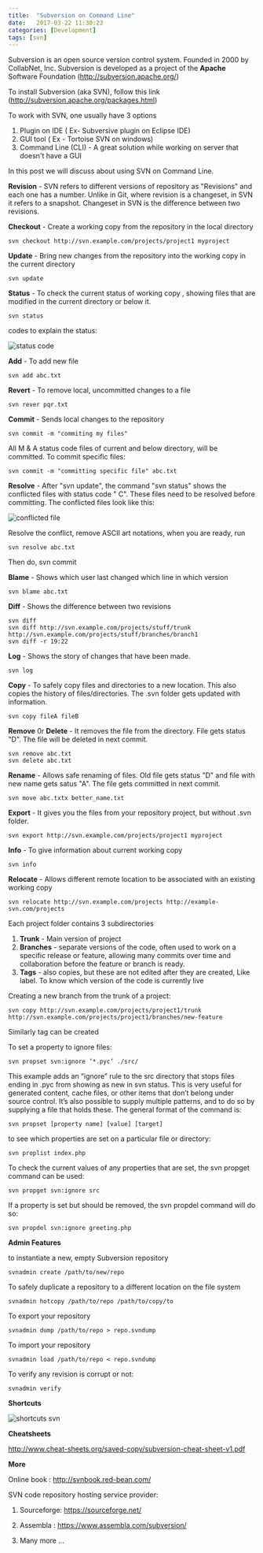 ```yaml
---
title:  "Subversion on Command Line"
date:   2017-03-22 11:30:23
categories: [Development]
tags: [svn]
---
```

Subversion is an open source version control system. Founded in 2000 by CollabNet, Inc. Subversion is developed as a project of the **Apache** Software Foundation (http://subversion.apache.org/)

To install Subversion (aka SVN), follow this link (http://subversion.apache.org/packages.html)

To work with SVN, one usually have 3 options

1. Plugin on IDE ( Ex- Subversive plugin on Eclipse IDE)
2. GUI tool ( Ex - Tortoise SVN on windows)
3. Command Line (CLI) - A great solution while working on server that doesn't have a GUI

In this post we will discuss about using SVN on Command Line.

**Revision** - SVN refers to different versions of repository as "Revisions" and each one has a number. Unlike in Git, where revision is a changeset, in SVN it refers to a snapshot. Changeset in  SVN is the difference between two revisions.

**Checkout** - Create a working copy from the repository in the local directory

    svn checkout http://svn.example.com/projects/project1 myproject

**Update** - Bring new changes from the repository into the working copy in the current directory

    svn update

**Status** - To check the current status of working copy , showing files that are modified in the current directory or below it.

    svn status

codes to explain the status:

![status code](http://i.imgur.com/KYTyxEg.png)

**Add** - To add new file

    svn add abc.txt

**Revert** - To remove local, uncommitted changes to a file

    svn rever pqr.txt

**Commit** - Sends local changes to the repository

    svn commit -m "commiting my files" 

All M & A status code files of current and below directory, will be committed.
To commit specific files:

    svn commit -m "committing specific file" abc.txt

**Resolve** - After "svn update", the command "svn status" shows the conflicted files with status code " C". These files need to be resolved before committing.
 The conflicted files look like this:
 
![conflicted file](http://i.imgur.com/h4P5um4.png)

Resolve the conflict, remove ASCII art notations, when you are ready, run 

    svn resolve abc.txt

Then do, svn commit

**Blame** - Shows which user last changed which line in which version

    svn blame abc.txt

**Diff** - Shows the difference between two revisions

    svn diff
    svn diff http://svn.example.com/projects/stuff/trunk http://svn.example.com/projects/stuff/branches/branch1
    svn diff -r 19:22

**Log** - Shows the story of changes that have been made.

    svn log

**Copy** - To safely copy files and directories to a new location. This also copies the history of files/directories. The .svn folder gets updated with information.

    svn copy fileA fileB

**Remove** 0r **Delete** - It removes the file from the directory. File gets status "D". The file will be deleted in next commit.

    svn remove abc.txt
    svn delete abc.txt

**Rename** - Allows safe renaming of files. Old file gets status "D" and file with new name gets satus "A". The file gets committed in next commit.

    svn move abc.txtx better_name.txt

**Export** - It gives you the files from your repository project, but without .svn folder.

    svn export http://svn.example.com/projects/project1 myproject

**Info** - To give information about current working copy

    svn info

**Relocate** - Allows different remote location to be associated with an existing working copy

    svn relocate http://svn.example.com/projects http://example-svn.com/projects

Each project folder contains 3 subdirectories

1. **Trunk** - Main version of project
2. **Branches** - separate versions of the code, often used to work on a specific release or feature, allowing many commits over time and collaboration before the feature or branch is ready.
3. **Tags** - also copies, but these are not edited after they are created, Like label. To know which version of the code is currently live

Creating a new branch from the trunk of a project:

    svn copy http://svn.example.com/projects/project1/trunk http://svn.example.com/projects/project1/branches/new-feature

Similarly tag can be created

To set a property to ignore files:

    svn propset svn:ignore ‘*.pyc’ ./src/

This example adds an “ignore” rule to the src directory that stops files ending in .pyc from showing as new in svn status. This is very useful for generated content, cache files, or other items that don’t belong under source control. It’s also possible to supply multiple patterns, and to do so by supplying a file that holds these.
The general format of the command is:

    svn propset [property name] [value] [target]

to see which properties are set on a particular file or directory:

    svn proplist index.php

To check the current values of any properties that are set, the svn propget command can be used:

    svn propget svn:ignore src

If a property is set but should be removed, the svn propdel command will do so:

    svn propdel svn:ignore greeting.php

**Admin Features**

to instantiate a new, empty Subversion repository 

    svnadmin create /path/to/new/repo

To safely duplicate a repository to a different location on the file system

    svnadmin hotcopy /path/to/repo /path/to/copy/to

To export your repository

    svnadmin dump /path/to/repo > repo.svndump

To import your repository

    svnadmin load /path/to/repo < repo.svndump

To verify any revision is corrupt or not:

    svnadmin verify

**Shortcuts**

![shortcuts svn](http://i.imgur.com/osZtfhA.png)

**Cheatsheets**

http://www.cheat-sheets.org/saved-copy/subversion-cheat-sheet-v1.pdf

**More**

Online book : http://svnbook.red-bean.com/

SVN code repository hosting service provider:

1. Sourceforge: https://sourceforge.net/

2. Assembla : https://www.assembla.com/subversion/

3. Many more ...


